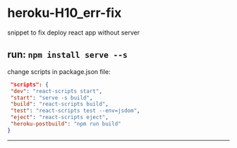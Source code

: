 # heroku-H10_err-fix
snippet to fix deploy react app without server

run:
`npm install serve --s`
---
change scripts in package.json file:<br>
```json
 "scripts": {
 "dev": "react-scripts start",
 "start": "serve -s build",
 "build": "react-scripts build",
 "test": "react-scripts test --env=jsdom",
 "eject": "react-scripts eject",
 "heroku-postbuild": "npm run build"
}
```
---
